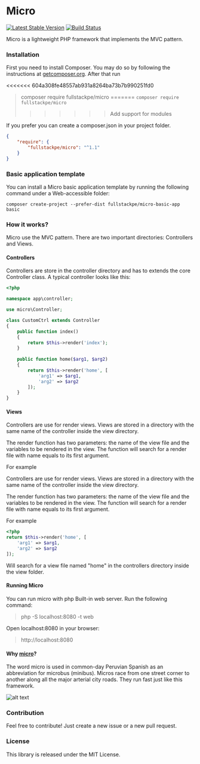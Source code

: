 # Micro

[![Latest Stable Version](https://poser.pugx.org/fullstackpe/micro/v/stable)](https://packagist.org/packages/fullstackpe/micro)
[![Build Status](https://travis-ci.org/marcomilon/micro.svg?branch=master)](https://travis-ci.org/marcomilon/micro)

Micro is a lightweight PHP framework that implements the MVC pattern.

### Installation

First you need to install Composer. You may do so by following the instructions at [getcomposer.org](https://getcomposer.org/download/). After that run

<<<<<<< 604a308fe48557ab931a8264ba73b7b990251fd0
> composer require fullstackpe/micro
=======
`composer require fullstackpe/micro`
>>>>>>> Add support for modules

If you prefer you can create a composer.json in your project folder.

```json
{
    "require": {
        "fullstackpe/micro": "^1.1"
    }
}
```

### Basic application template

You can install a Micro basic application template by running the following command under a Web-accessible folder:

`composer create-project --prefer-dist fullstackpe/micro-basic-app basic`

### How it works?

Micro use the MVC pattern. There are two important directories: Controllers and Views.

#### Controllers

Controllers are store in the controller directory and has to extends the core Controller class. A typical controller looks like this:

```php
<?php 

namespace app\controller;

use micro\Controller;

class CustomCtrl extends Controller
{
    public function index() 
    {
        return $this->render('index');
    }
    
    public function home($arg1, $arg2) 
    {
        return $this->render('home', [
            'arg1' => $arg1,
            'arg2' => $arg2
        ]);
    }
}

```

#### Views

Controllers are use for render views. Views are stored in a directory with the 
same name of the controller inside the view directory.

The render function has two parameters: the name of the view file and the variables to be rendered in the view. The function will search for a render file with name equals to its first argument. 

For example

Controllers are use for render views. Views are stored in a directory with the 
same name of the controller inside the view directory.

The render function has two parameters: the name of the view file and the variables to be rendered in the view. The function will search for a render file with name equals to its first argument. 

For example

```php
<?php 
return $this->render('home', [
    'arg1' => $arg1,
    'arg2' => $arg2
]);

```
Will search for a view file named "home" in the controllers directory inside the
view folder.

#### Running Micro

You can run micro with php Built-in web server. Run the following command:

> php -S localhost:8080 -t web

Open localhost:8080 in your browser:

> http://localhost:8080

#### Why [micro](https://en.wikipedia.org/wiki/Transport_in_Lima)?

The word micro is used in common-day Peruvian Spanish as an abbreviation for microbus (minibus). 
Micros race from one street corner to another along all the major arterial city roads. They run fast just like this framework.

![alt text](https://raw.githubusercontent.com/marcomilon/micro-basic-app/master/web/img/micro.jpg)

### Contribution

Feel free to contribute! Just create a new issue or a new pull request.

### License

This library is released under the MIT License.

